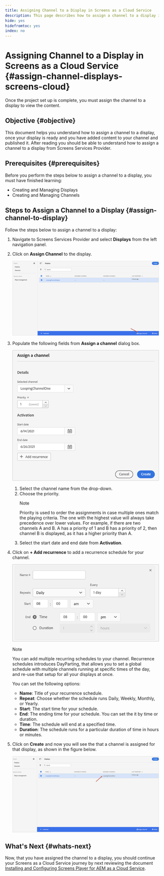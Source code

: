 ```yaml
---
title: Assigning Channel to a Display in Screens as a Cloud Service
description: This page describes how to assign a channel to a display in Screens as a Cloud Service.
hide: yes
hidefromtoc: yes
index: no
---
```


# Assigning Channel to a Display in Screens as a Cloud Service {#assign-channel-displays-screens-cloud}

Once the project set up is complete, you must assign the channel to a display to view the content.

## Objective {#objective}

This document helps you understand how to assign a channel to a display, once your display  is ready and you have added content to your channel and published it. After reading you should be able to understand how to assign a channel to a display from Screens Services Provider.

## Prerequisites {#prerequisites}

Before you perform the steps below to assign a channel to a display, you must have finished learning:

* Creating  and Managing Displays
* Creating and Managing Channels

## Steps to Assign a Channel to a Display {#assign-channel-to-display}

Follow the steps below to assign a channel to a display:

1. Navigate to Screens Services Provider and select **Displays** from the left navigation panel. 

1. Click on **Assign Channel** to the display.

   ![image](/help/screens-cloud/assets/display/assignchannel-1.png)

1. Populate the following fields from **Assign a channel** dialog box.

   ![image](/help/screens-cloud/assets/display/assignchannel-2.png)

   1. Select the channel name from the drop-down.
   1. Choose the priority.
      >[!NOTE]
      >Priority is used to order the assignments in case multiple ones match the playing criteria. The one with the highest value will always take precedence over lower values. For example, if there are two channels A and B. A has a priority of 1 and B has a priority of 2, then channel B is displayed, as it has a higher priority than A.
   1. Select the start date and end date from **Activation**.

1. Click on **+ Add recurrence** to add a recurrence schedule for your channel.

   ![image](/help/screens-cloud/assets/create-content/recurrence-1.png)

      >[!NOTE]
      >You can add multiple recurring schedules to your channel. Recurrence schedules introduces DayParting, that allows you to set a global schedule with multiple channels running at specific times of the day, and re-use that setup for all your displays at once.

   You can set the following options:

   * **Name**: Title of your recurrence schedule.
   * **Repeat**: Choose whether the schedule runs Daily, Weekly, Monthly, or Yearly.
   * **Start**: The start time for your schedule.
   * **End**: The ending time for your schedule. You can set the it by time or duration.
   * **Time**: The schedule will end at a specified time.
   * **Duration**: The schedule runs for a particular duration of time in hours or minutes.
      
1. Click on **Create** and now you will see the that a channel is assigned for that display, as shown in the figure below.

      ![image](/help/screens-cloud/assets/display/assignchannel-3.png)


## What's Next {#whats-next}

Now, that you have assigned the channel to a display, you should continue your Screens as a Cloud Service journey by next reviewing the document [Installing and Configuring Screens Player for AEM as a Cloud Service](/help/screens-cloud/managing-players-registration/installing-screens-cloud-player.md).
